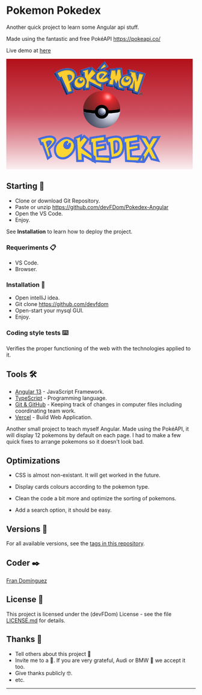 # Pokemon Pokedex

Another quick project to learn some Angular api stuff.

Made using the fantastic and free PokéAPI https://pokeapi.co/

Live demo at [here](https://pokedex-angular-three.vercel.app/)

![Image text](/src/assets/img/logoREADME.png) 


## Starting 🚀

- Clone or download Git Repository.
- Paste or unzip https://github.com/devFDom/Pokedex-Angular
- Open the VS Code.
- Enjoy.

See **Installation** to learn how to deploy the project.


### Requeriments 📋

- VS Code.
- Browser.

### Installation 🔧

- Open intelliJ idea.
- Git clone https://github.com/devfdom
- Open-start your mysql GUI.
- Enjoy.

### Coding style tests ⌨️

Verifies the proper functioning of the web with the technologies applied to it.


## Tools 🛠️

* [Angular 13](https://angular.io/) - JavaScript Framework.
* [TypeScript](https://www.typescriptlang.org/) - Programming language.
* [Git & GitHub](https://github.com) - Keeping track of changes in computer files including coordinating team work.
* [Vercel](https://vercel.com/) - Build Web Application.

Another small project to teach myself Angular.
Made using the PokéAPI, it will display 12 pokemons by default on each page.
I had to make a few quick fixes to arrange pokemons so it doesn't look bad.


## Optimizations

- CSS is almost non-existant. It will get worked in the future.

- Display cards colours according to the pokemon type.

- Clean the code a bit more and optimize the sorting of pokemons.

- Add a search option, it should be easy.



## Versions 📌


For all available versions, see the [tags in this repository](https://github.com/devFDom/Pokedex-Angular).

## Coder ✒️

[Fran Domínguez](https://github.com/devFdom)

## License 📄

This project is licensed under the (devFDom) License - see the file [LICENSE.md](LICENSE.md) for details.

## Thanks 🎁

* Tell others about this project 📢
* Invite me to a 🍔. If you are very grateful, Audi or BMW 🚗 we accept it too.
* Give thanks publicly 🤓.
* etc.



---

